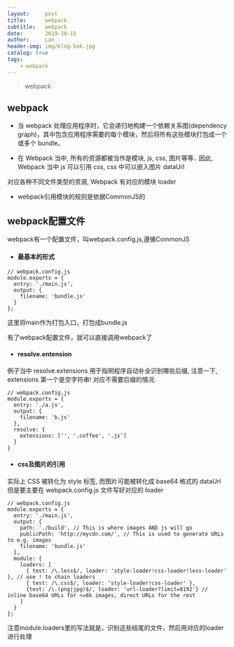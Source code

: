```yaml
---
layout:     post
title:      webpack
subtitle:   webpack
date:       2019-10-15
author:     Lan
header-img: img/blog-bak.jpg
catalog: true
tags:
    - webpack
---
```

>webpack

## webpack
- 当 webpack 处理应用程序时，它会递归地构建一个依赖关系图(dependency graph)，其中包含应用程序需要的每个模块，然后将所有这些模块打包成一个或多个 bundle。


- 在 Webpack 当中, 所有的资源都被当作是模块, js, css, 图片等等..
因此, Webpack 当中 js 可以引用 css, css 中可以嵌入图片 dataUrl

对应各种不同文件类型的资源, Webpack 有对应的模块 loader

- webpack引用模块的规则是依据CommonJS的
## webpack配置文件
webpack有一个配置文件，叫webpack.config.js,遵循CommonJS

- ####  最基本的形式
~~~
// webpack.config.js
module.exports = {
  entry: './main.js',
  output: {
    filename: 'bundle.js'
  }
};
~~~
这里将main作为打包入口，打包成bundle.js

有了webpack配置文件，就可以直接调用webpack了

- ####  resolve.entension
例子当中 resolve.extensions 用于指明程序自动补全识别哪些后缀,
注意一下, extensions 第一个是空字符串! 对应不需要后缀的情况.
~~~
// webpack.config.js
module.exports = {
  entry: './a.js',
  output: {
    filename: 'b.js'
  },
  resolve: {
    extensions: ['', '.coffee', '.js']
  }
}
~~~

- ####  css及图片的引用
实际上 CSS 被转化为 style 标签, 而图片可能被转化成 base64 格式的 dataUrl
但是要主要在 webpack.config.js 文件写好对应的 loader

~~~
// webpack.config.js
module.exports = {
  entry: './main.js',
  output: {
    path: './build', // This is where images AND js will go
    publicPath: 'http://mycdn.com/', // This is used to generate URLs to e.g. images
    filename: 'bundle.js'
  },
  module: {
    loaders: [
      { test: /\.less$/, loader: 'style-loader!css-loader!less-loader' }, // use ! to chain loaders
      { test: /\.css$/, loader: 'style-loader!css-loader' },
      {test: /\.(png|jpg)$/, loader: 'url-loader?limit=8192'} // inline base64 URLs for <=8k images, direct URLs for the rest
    ]
  }
};
~~~
注意module.loaders里的写法就是，识别这些结尾的文件，然后用对应的loader进行处理
